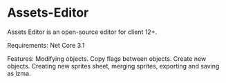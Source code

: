 # Assets-Editor
Assets Editor is an open-source editor for client 12+.

Requirements:
    Net Core 3.1
	
Features:
    Modifying objects.
    Copy flags between objects.
    Create new objects.
    Creating new sprites sheet, merging sprites, exporting and saving as lzma.
	
